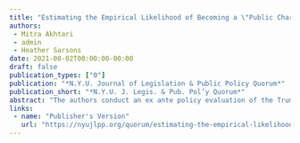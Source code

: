 ```yaml
---
title: "Estimating the Empirical Likelihood of Becoming a \"Public Charge\""
authors:
 - Mitra Akhtari
 - admin
 - Heather Sarsons
date: 2021-08-02T00:00:00-00:00
draft: false
publication_types: ["0"]
publication: "*N.Y.U. Journal of Legislation & Public Policy Quorum*"
publication_short: "*N.Y.U. J. Legis. & Pub. Pol’y Quorum*"
abstract: "The authors conduct an ex ante policy evaluation of the Trump Administration’s public charge rule using artificial intelligence to recreate immigration official decision-making. The analysis concludes that the number of immigrants who should be evaluated as likely to become a public charge under the rule is zero."
links:
 - name: "Publisher's Version"
   url: "https://nyujlpp.org/quorum/estimating-the-empirical-likelihood-of-becoming-a-public-charge/"
---
```

